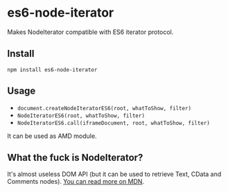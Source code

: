 # es6-node-iterator
Makes NodeIterator compatible with ES6 iterator protocol.
## Install

`npm install es6-node-iterator`

## Usage

* `document.createNodeIteratorES6(root, whatToShow, filter)`
* `NodeIteratorES6(root, whatToShow, filter)`
* `NodeIteratorES6.call(iframeDocument, root, whatToShow, filter)`

It can be used as AMD module.

## What the fuck is NodeIterator?
It's almost useless DOM API (but it can be used to retrieve Text, CData and Comments nodes). [You can read more on MDN](https://developer.mozilla.org/en-US/docs/Web/API/Document.createNodeIterator).
